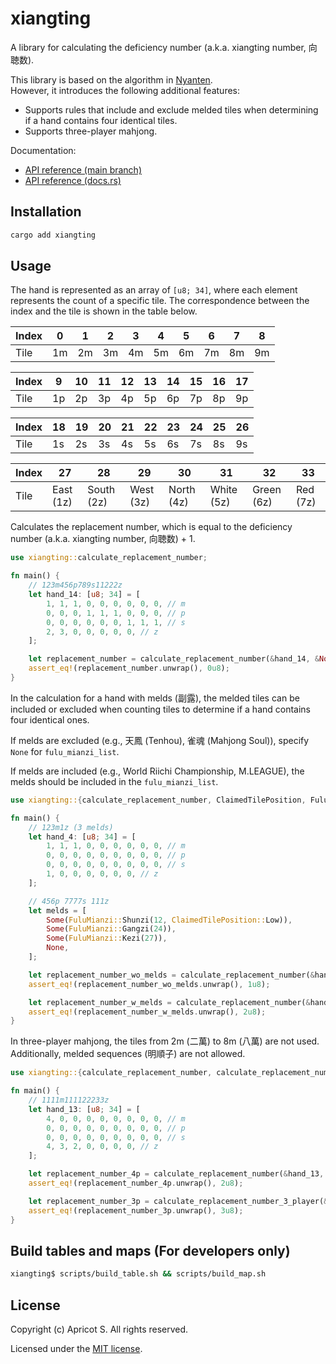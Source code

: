 # xiangting

A library for calculating the deficiency number (a.k.a. xiangting number, 向聴数).

This library is based on the algorithm in [Nyanten](https://github.com/Cryolite/nyanten).  
However, it introduces the following additional features:

- Supports rules that include and exclude melded tiles when determining if a hand contains four identical tiles.
- Supports three-player mahjong.

Documentation:

- [API reference (main branch)](https://Apricot-S.github.io/xiangting/xiangting)
- [API reference (docs.rs)](https://docs.rs/xiangting)

## Installation

```sh
cargo add xiangting
```

## Usage

The hand is represented as an array of `[u8; 34]`, where each element represents the count of a specific tile.
The correspondence between the index and the tile is shown in the table below.

| Index | 0   | 1   | 2   | 3   | 4   | 5   | 6   | 7   | 8   |
| ----- | --- | --- | --- | --- | --- | --- | --- | --- | --- |
| Tile  | 1m  | 2m  | 3m  | 4m  | 5m  | 6m  | 7m  | 8m  | 9m  |

| Index | 9   | 10  | 11  | 12  | 13  | 14  | 15  | 16  | 17  |
| ----- | --- | --- | --- | --- | --- | --- | --- | --- | --- |
| Tile  | 1p  | 2p  | 3p  | 4p  | 5p  | 6p  | 7p  | 8p  | 9p  |

| Index | 18  | 19  | 20  | 21  | 22  | 23  | 24  | 25  | 26  |
| ----- | --- | --- | --- | --- | --- | --- | --- | --- | --- |
| Tile  | 1s  | 2s  | 3s  | 4s  | 5s  | 6s  | 7s  | 8s  | 9s  |

| Index | 27        | 28         | 29        | 30         | 31         | 32         | 33       |
| ----- | --------- | ---------- | --------- | ---------- | ---------- | ---------- | -------- |
| Tile  | East (1z) | South (2z) | West (3z) | North (4z) | White (5z) | Green (6z) | Red (7z) |

Calculates the replacement number, which is equal to the deficiency number (a.k.a. xiangting number, 向聴数) + 1.

```rust
use xiangting::calculate_replacement_number;

fn main() {
    // 123m456p789s11222z
    let hand_14: [u8; 34] = [
        1, 1, 1, 0, 0, 0, 0, 0, 0, // m
        0, 0, 0, 1, 1, 1, 0, 0, 0, // p
        0, 0, 0, 0, 0, 0, 1, 1, 1, // s
        2, 3, 0, 0, 0, 0, 0, // z
    ];

    let replacement_number = calculate_replacement_number(&hand_14, &None);
    assert_eq!(replacement_number.unwrap(), 0u8);
}
```

In the calculation for a hand with melds (副露),
the melded tiles can be included or excluded when counting tiles to determine if a hand contains four identical ones.

If melds are excluded (e.g., 天鳳 (Tenhou), 雀魂 (Mahjong Soul)), specify `None` for `fulu_mianzi_list`.

If melds are included (e.g., World Riichi Championship, M.LEAGUE), the melds should be included in the `fulu_mianzi_list`.

```rust
use xiangting::{calculate_replacement_number, ClaimedTilePosition, FuluMianzi};

fn main() {
    // 123m1z (3 melds)
    let hand_4: [u8; 34] = [
        1, 1, 1, 0, 0, 0, 0, 0, 0, // m
        0, 0, 0, 0, 0, 0, 0, 0, 0, // p
        0, 0, 0, 0, 0, 0, 0, 0, 0, // s
        1, 0, 0, 0, 0, 0, 0, // z
    ];

    // 456p 7777s 111z
    let melds = [
        Some(FuluMianzi::Shunzi(12, ClaimedTilePosition::Low)),
        Some(FuluMianzi::Gangzi(24)),
        Some(FuluMianzi::Kezi(27)),
        None,
    ];

    let replacement_number_wo_melds = calculate_replacement_number(&hand_4, &None);
    assert_eq!(replacement_number_wo_melds.unwrap(), 1u8);

    let replacement_number_w_melds = calculate_replacement_number(&hand_4, &Some(melds));
    assert_eq!(replacement_number_w_melds.unwrap(), 2u8);
}
```

In three-player mahjong, the tiles from 2m (二萬) to 8m (八萬) are not used.
Additionally, melded sequences (明順子) are not allowed.

```rust
use xiangting::{calculate_replacement_number, calculate_replacement_number_3_player};

fn main() {
    // 1111m111122233z
    let hand_13: [u8; 34] = [
        4, 0, 0, 0, 0, 0, 0, 0, 0, // m
        0, 0, 0, 0, 0, 0, 0, 0, 0, // p
        0, 0, 0, 0, 0, 0, 0, 0, 0, // s
        4, 3, 2, 0, 0, 0, 0, // z
    ];

    let replacement_number_4p = calculate_replacement_number(&hand_13, &None);
    assert_eq!(replacement_number_4p.unwrap(), 2u8);

    let replacement_number_3p = calculate_replacement_number_3_player(&hand_13, &None);
    assert_eq!(replacement_number_3p.unwrap(), 3u8);
}
```

## Build tables and maps (For developers only)

```sh
xiangting$ scripts/build_table.sh && scripts/build_map.sh
```

## License

Copyright (c) Apricot S. All rights reserved.

Licensed under the [MIT license](LICENSE).

